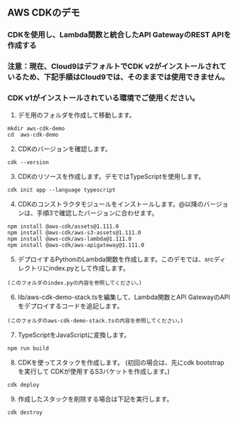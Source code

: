 ## AWS CDKのデモ
### CDKを使用し、Lambda関数と統合したAPI GatewayのREST APIを作成する

### 注意：現在、Cloud9はデフォルトでCDK v2がインストールされているため、下記手順はCloud9では、そのままでは使用できません。
### CDK v1がインストールされている環境でご使用ください。

1. デモ用のフォルダを作成して移動します。

```
mkdir aws-cdk-demo
cd  aws-cdk-demo
```

2. CDKのバージョンを確認します。

```
cdk --version
```

3. CDKのリソースを作成します。デモではTypeScriptを使用します。

```
cdk init app --language typescript
```

4. CDKのコンストラクタモジュールをインストールします。@以降のバージョンは、手順3で確認したバージョンに合わせます。

```
npm install @aws-cdk/assets@1.111.0
npm install @aws-cdk/aws-s3-assets@1.111.0
npm install @aws-cdk/aws-lambda@1.111.0
npm install @aws-cdk/aws-apigateway@1.111.0
```

5. デプロイするPythonのLambda関数を作成します。このデモでは、srcディレクトリにindex.pyとして作成します。

```
(このフォルダのindex.pyの内容を参照してください。)
```

6. lib/aws-cdk-demo-stack.tsを編集して、Lambda関数とAPI GatewayのAPIをデプロイするコードを追記します。

```
(このフォルダのaws-cdk-demo-stack.tsの内容を参照してください。)
```

7. TypeScriptをJavaScriptに変換します。

```
npm run build
```

8. CDKを使ってスタックを作成します。
(初回の場合は、先にcdk bootstrap を実行して CDKが使用するS3バケットを作成します。)

```
cdk deploy
```

9. 作成したスタックを削除する場合は下記を実行します。

```
cdk destroy
```




